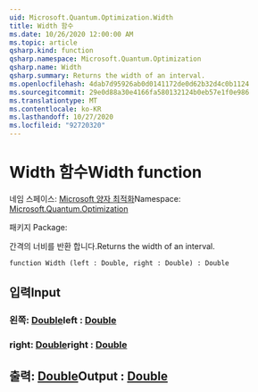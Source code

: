 ```yaml
---
uid: Microsoft.Quantum.Optimization.Width
title: Width 함수
ms.date: 10/26/2020 12:00:00 AM
ms.topic: article
qsharp.kind: function
qsharp.namespace: Microsoft.Quantum.Optimization
qsharp.name: Width
qsharp.summary: Returns the width of an interval.
ms.openlocfilehash: 4dab7d95926ab0d0141172de0d62b32d4c0b1124
ms.sourcegitcommit: 29e0d88a30e4166fa580132124b0eb57e1f0e986
ms.translationtype: MT
ms.contentlocale: ko-KR
ms.lasthandoff: 10/27/2020
ms.locfileid: "92720320"
---
```

# <a name="width-function"></a><span data-ttu-id="b19b6-102">Width 함수</span><span class="sxs-lookup"><span data-stu-id="b19b6-102">Width function</span></span>

<span data-ttu-id="b19b6-103">네임 스페이스: [Microsoft 양자 최적화](xref:Microsoft.Quantum.Optimization)</span><span class="sxs-lookup"><span data-stu-id="b19b6-103">Namespace: [Microsoft.Quantum.Optimization](xref:Microsoft.Quantum.Optimization)</span></span>

<span data-ttu-id="b19b6-104">패키지 [](https://nuget.org/packages/)</span><span class="sxs-lookup"><span data-stu-id="b19b6-104">Package: [](https://nuget.org/packages/)</span></span>


<span data-ttu-id="b19b6-105">간격의 너비를 반환 합니다.</span><span class="sxs-lookup"><span data-stu-id="b19b6-105">Returns the width of an interval.</span></span>

```qsharp
function Width (left : Double, right : Double) : Double
```


## <a name="input"></a><span data-ttu-id="b19b6-106">입력</span><span class="sxs-lookup"><span data-stu-id="b19b6-106">Input</span></span>

### <a name="left--double"></a><span data-ttu-id="b19b6-107">왼쪽: [Double](xref:microsoft.quantum.lang-ref.double)</span><span class="sxs-lookup"><span data-stu-id="b19b6-107">left : [Double](xref:microsoft.quantum.lang-ref.double)</span></span>




### <a name="right--double"></a><span data-ttu-id="b19b6-108">right: [Double](xref:microsoft.quantum.lang-ref.double)</span><span class="sxs-lookup"><span data-stu-id="b19b6-108">right : [Double](xref:microsoft.quantum.lang-ref.double)</span></span>





## <a name="output--double"></a><span data-ttu-id="b19b6-109">출력: [Double](xref:microsoft.quantum.lang-ref.double)</span><span class="sxs-lookup"><span data-stu-id="b19b6-109">Output : [Double](xref:microsoft.quantum.lang-ref.double)</span></span>

